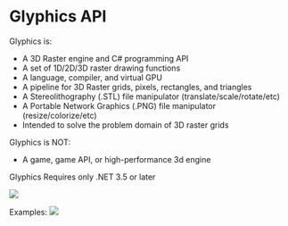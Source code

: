 # Glyphics API

Glyphics is:
*  A 3D Raster engine and C# programming API 
*  A set of 1D/2D/3D raster drawing functions
*  A language, compiler, and virtual GPU
*  A pipeline for 3D Raster grids, pixels, rectangles, and triangles
*  A Stereolithography (.STL) file manipulator (translate/scale/rotate/etc)
*  A Portable Network Graphics (.PNG) file manipulator (resize/colorize/etc)
*  Intended to solve the problem domain of 3D raster grids
   
Glyphics is NOT:
*  A game, game API, or high-performance 3d engine

Glyphics Requires only .NET 3.5 or later
 
![](http://i.imgur.com/KKtSuV0.png)

Examples:
![](http://i.imgur.com/6FwWydK.png)
